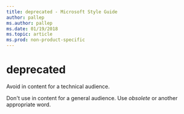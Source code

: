 ```yaml
---
title: deprecated - Microsoft Style Guide
author: pallep
ms.author: pallep
ms.date: 01/19/2018
ms.topic: article
ms.prod: non-product-specific
---
```


# deprecated

Avoid in content for a technical audience. 

Don't use in content for a general audience. Use *obsolete* or another appropriate word.
